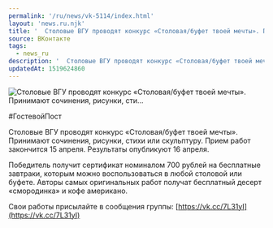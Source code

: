 ```yaml
---
permalink: '/ru/news/vk-5114/index.html'
layout: 'news.ru.njk'
title: '  Столовые ВГУ проводят конкурс «Столовая/буфет твоей мечты». Принимают сочинения, рисунки, сти…'
source: ВКонтакте
tags:
  - news_ru
description: '  Столовые ВГУ проводят конкурс «Столовая/буфет твоей мечты». Принимают сочинения, рисунки, сти…'
updatedAt: 1519624860
---
```

![  Столовые ВГУ проводят конкурс «Столовая/буфет твоей мечты». Принимают сочинения, рисунки, сти…](https://sun9-39.userapi.com/impf/c841026/v841026303/76c4e/50ZipYk8stg.jpg?size=1280x914&quality=96&sign=0fd0e609faf03c038b8b0c7978b1c423&c_uniq_tag=Ej2NswTGKQenbLvNfquAEtOuxgC5pibI1mzVeWY6OXg&type=album)

#ГостевойПост

Столовые ВГУ проводят конкурс «Столовая/буфет твоей мечты». Принимают сочинения, рисунки, стихи или скульптуру. Прием работ закончится 15 апреля. Результаты опубликуют 16 апреля.

Победитель получит сертификат номиналом 700 рублей на бесплатные завтраки, которым можно воспользоваться в любой столовой или буфете. Авторы самых оригинальных работ получат бесплатный десерт «смородинка» и кофе американо.

Свои работы присылайте в сообщения группы:
[https://vk.cc/7L31yI](https://vk.cc/7L31yI)
